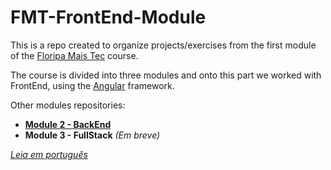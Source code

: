 # FMT-FrontEnd-Module
This is a repo created to organize projects/exercises from the first module of the [Floripa Mais Tec](https://floripamaistec.pmf.sc.gov.br/) course.

The course is divided into three modules and onto this part we worked with FrontEnd, using the [Angular](https://angular.io/) framework.

Other modules repositories:
- [**Module 2 - BackEnd**](https://github.com/inb4iba/FMT-BackEnd-Module)
- **Module 3 - FullStack** _(Em breve)_


[_Leia em português_](https://github.com/inb4iba/FMT-FrontEnd-Module)